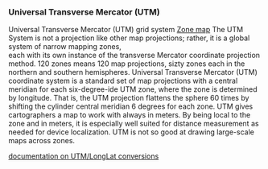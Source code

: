 ### Universal Transverse Mercator (UTM)
 Universal Transverse Mercator (UTM) grid system [Zone map](https://gisgeography.com/utm-universal-transverse-mercator-projection/)
 The UTM System is not a projection like other map projections; 
 rather, it is a global system of narrow mapping zones,  
 each with its own instance of the transverse Mercator 
 coordinate projection method. 120 zones means 120 map projections,
 sizty zones each in the northern and southern hemispheres.
 Universal Transverse Mercator (UTM) coordinate system is 
 a standard set of map projections with a central meridian
 for each six-degree-ide UTM zone, where the zone is 
 determined by longitude. That is, the UTM
 projection flattens the sphere 60 times by shifting 
 the cylinder central meridian 6 degrees for each zone. 
 UTM gives cartographers a map to work with always in meters.
 By being local to the zone and in meters, it is 
 especially well suited for distance measurement as needed
 for device localization. UTM is not so good
 at drawing large-scale maps across zones.

 [documentation on UTM/LongLat conversions](https://ocefpaf.github.io/python4oceanographers/blog/2013/12/16/utm/)
